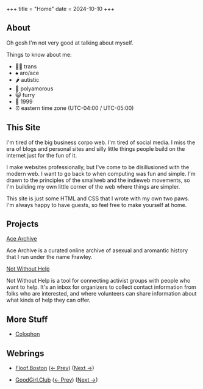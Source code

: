 +++
title = "Home"
date = 2024-10-10
+++

## About

Oh gosh I'm not very good at talking about myself.

Things to know about me:

- 🏳️‍⚧️ trans
- ♠️ aro/ace
- 🌶️ autistic
- 💚 polyamorous
- 😺 furry
- 🎂 1999
- ⏰ eastern time zone (UTC-04:00 / UTC-05:00)

## This Site

I'm tired of the big business corpo web. I'm tired of social media. I miss the
era of blogs and personal sites and silly little things people build on the
internet just for the fun of it.

I make websites professionally, but I've come to be disillusioned with the
modern web. I want to go back to when computing was fun and simple. I'm drawn to
the principles of the smallweb and the indieweb movements, so I'm building my
own little corner of the web where things are simpler.

This site is just some HTML and CSS that I wrote with my own two paws. I'm
always happy to have guests, so feel free to make yourself at home.

## Projects

[Ace Archive](https://acearchive.lgbt/)

Ace Archive is a curated online archive of asexual and aromantic history that I
run under the name Frawley.

[Not Without Help](https://notwithout.help/)

Not Without Help is a tool for connecting activist groups with people who want
to help. It's an inbox for organizers to collect contact information from folks
who are interested, and where volunteers can share information about what kinds
of help they can offer.

## More Stuff

- [Colophon](@/colophon.md)

## Webrings

- [Floof.Boston](https://floof.boston/)
  ([<- Prev](https://floof.boston?q=prev))
  ([Next ->](https://floof.boston?q=next))

- [GoodGirl.Club](https://goodgirl.club/)
  ([<- Prev](https://goodgirl.club?q=prev))
  ([Next ->](https://goodgirl.club?q=next))
